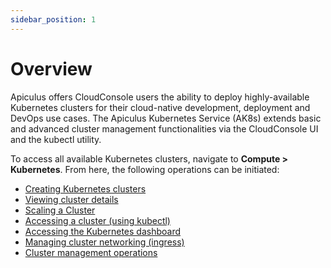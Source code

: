 ```yaml
---
sidebar_position: 1
---
```

# Overview

Apiculus offers CloudConsole users the ability to deploy highly-available Kubernetes clusters for their cloud-native development, deployment and DevOps use cases. The Apiculus Kubernetes Service (AK8s) extends basic and advanced cluster management functionalities via the CloudConsole UI and the kubectl utility.

To access all available Kubernetes clusters, navigate to **Compute > Kubernetes**. From here, the following operations can be initiated:

- [Creating Kubernetes clusters](https://docs.apiculus.com/hc/en-in/articles/13251919190941)
- [Viewing cluster details](https://docs.apiculus.com/hc/en-in/articles/13252034409245)
- [Scaling a Cluster](https://docs.apiculus.com/hc/en-in/articles/13254721739293)
- [Accessing a cluster (using kubectl)](https://docs.apiculus.com/hc/en-in/articles/13253956574749)
- [Accessing the Kubernetes dashboard](https://docs.apiculus.com/hc/en-in/articles/13254328041373)
- [Managing cluster networking (ingress)](https://docs.apiculus.com/hc/en-in/articles/13254448637853)
- [Cluster management operations](https://docs.apiculus.com/hc/en-in/articles/13254617003037)